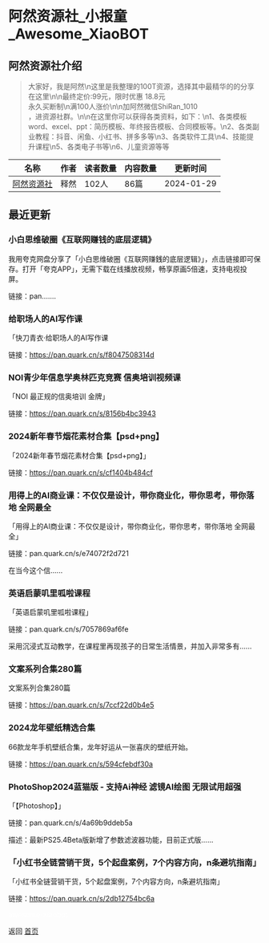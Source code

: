 # 阿然资源社_小报童_Awesome_XiaoBOT

## 阿然资源社介绍
> 大家好，我是阿然\n这里是我整理的100T资源，选择其中最精华的的分享在这里\n\n最终定价:99元，限时优惠 18.8元  
永久买断制\n满100人涨价\n\n加阿然微信ShiRan_1010  
，进资源社群。\n\n在这里你可以获得各类资料，如下：\n1、各类模板word、excel、ppt：简历模板、年终报告模板、合同模板等。\n2、各类副业教程：抖音、闲鱼、小红书、拼多多等\n3、各类软件工具\n4、技能提升课程\n5、各类电子书等\n6、儿童资源等等  
  


|名称|作者|读者数量|内容数量|更新时间|
|---|---|---|---|---|
|[阿然资源社](https://xiaobot.net/p/ShiRan?refer=9c3f1c95-a052-465a-9902-f6d75080262a)|释然|102人|86篇|2024-01-29|

## 最近更新
### 小白思维破圈《互联网赚钱的底层逻辑》

我用夸克网盘分享了「小白思维破圈《互联网赚銭的底层逻辑》」，点击链接即可保存。打开「夸克APP」，无需下载在线播放视频，畅享原画5倍速，支持电视投屏。

链接：pan.......

### 给职场人的AI写作课

「快刀青衣·给职场人的AI写作课

链接：https://pan.quark.cn/s/f8047508314d

### NOI青少年信息学奥林匹克竞赛 信奥培训视频课

「NOI 最正规的信奥培训 金牌」

链接：https://pan.quark.cn/s/8156b4bc3943

### 2024新年春节烟花素材合集【psd+png】

「2024新年春节烟花素材合集【psd+png】」

链接：https://pan.quark.cn/s/cf1404b484cf

### 用得上的AI商业课：不仅仅是设计，带你商业化，带你思考，带你落地 全网最全

「用得上的AI商业课：不仅仅是设计，带你商业化，带你思考，带你落地 全网最全」

链接：pan.quark.cn/s/e74072f2d721

在当今这个信......

### 英语启蒙叽里呱啦课程

「英语启蒙叽里呱啦课程」

链接：pan.quark.cn/s/7057869af6fe

采用沉浸式互动教学，在课程里再现孩子的日常生活情景，并加入非常多有......

### 文案系列合集280篇

文案系列合集280篇

链接：https://pan.quark.cn/s/7ccf22d0b4e5

### 2024龙年壁纸精选合集

66款龙年手机壁纸合集，龙年好运从一张喜庆的壁纸开始。

链接：https://pan.quark.cn/s/594cfebdf30a

### PhotoShop2024蓝猫版 - 支持Ai神经 滤镜AI绘图 无限试用超强

「【Photoshop】」

链接：pan.quark.cn/s/4a69b9ddeb5a

描述：最新PS25.4Beta版新增了参数滤波器功能，目前正式版......

### 「小红书全链营销干货，5个起盘案例，7个内容方向，n条避坑指南」

「小红书全链营销干货，5个起盘案例，7个内容方向，n条避坑指南」

链接：https://pan.quark.cn/s/2db12754bc6a


<a href="https://github.com/Reno9527/awesome-xiaobot" style="color: white; text-decoration: none;">awesome-xiaobot</a>

返回 [首页](../README.md)
